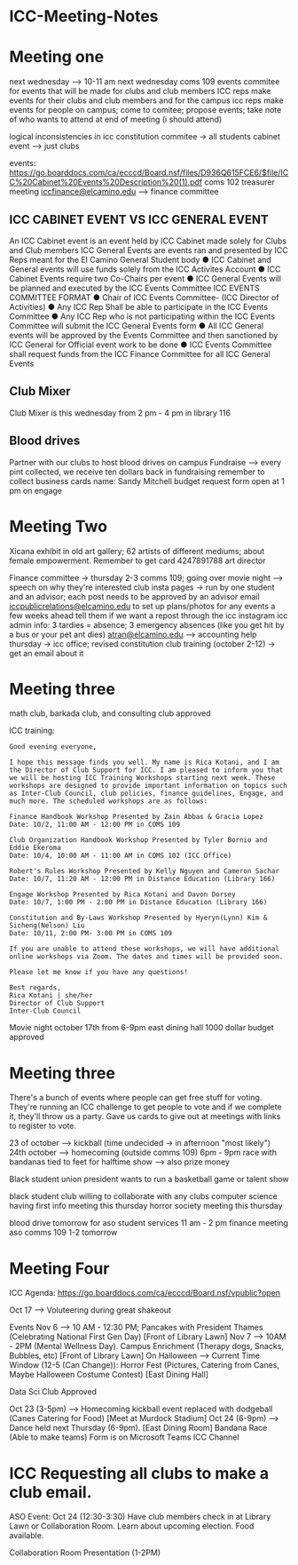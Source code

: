# ICC-Meeting-Notes
# Meeting one
next wednesday --> 10-11 am next wednesday coms 109 
events commitee for events that will be made for clubs and club members
ICC reps make events for their clubs and club members and for the campus
icc reps make events for people on campus; come to comitee; propose events; take note of who wants to attend at end of meeting (i should attend)

logical inconsistencies in icc constitution
commitee -> all students
cabinet event --> just clubs

events: https://go.boarddocs.com/ca/ecccd/Board.nsf/files/D936Q615FCE6/$file/ICC%20Cabinet%20Events%20Description%20(1).pdf 
coms 102 treasurer meeting iccfinance@elcamino.edu --> finance committee
## ICC CABINET EVENT VS ICC GENERAL EVENT
An ICC Cabinet event is an event held by ICC Cabinet made solely for Clubs and Club
members
ICC General Events are events ran and presented by ICC Reps meant for the El Camino
General Student body
● ICC Cabinet and General events will use funds solely from the ICC Activites Account
● ICC Cabinet Events require two Co-Chairs per event
● ICC General Events will be planned and executed by the ICC Events Committee
ICC EVENTS COMMITTEE FORMAT
● Chair of ICC Events Committee- (ICC Director of Activities)
● Any ICC Rep Shall be able to participate in the ICC Events Committee
● Any ICC Rep who is not participating within the ICC Events Committee will submit the
ICC General Events form
● All ICC General events will be approved by the Events Committee and then sanctioned
by ICC General for Official event work to be done
● ICC Events Committee shall request funds from the ICC Finance Committee for all ICC
General Events

## Club Mixer
Club Mixer is this wednesday from 2 pm - 4 pm in library 116

## Blood drives
Partner with our clubs to host blood drives on campus
Fundraise --> every pint collected, we receive ten dollars back in fundraising
remember to collect business cards
name: Sandy Mitchell
budget request form open at 1 pm on engage

# Meeting Two 
Xicana exhibit in old art gallery; 62 artists of different mediums; about female empowerment. Remember to get card 4247891788 art director


Finance committee -> thursday 2-3 comms 109; going over movie night --> speech on why they're interested
club insta pages -> run by one student and an advisor; each post needs to be approved by an advisor
email iccpublicrelations@elcamino.edu to set up plans/photos for any events a few weeks ahead
tell them if we want a repost through the icc instagram
icc admin info: 3 tardies = absence; 3 emergency absences (like you get hit by a bus or your pet ant dies) atran@elcamino.edu --> accounting help
thursday -> icc office; revised constitution 
club training (october 2-12) -> get an email about it


# Meeting three

math club, barkada club, and consulting club approved

ICC training:
```
Good evening everyone, 

I hope this message finds you well. My name is Rica Kotani, and I am the Director of Club Support for ICC. I am pleased to inform you that we will be hosting ICC Training Workshops starting next week. These workshops are designed to provide important information on topics such as Inter-Club Council, club policies, finance guidelines, Engage, and much more. The scheduled workshops are as follows:

Finance Handbook Workshop Presented by Zain Abbas & Gracia Lopez
Date: 10/2, 11:00 AM - 12:00 PM in COMS 109

Club Organization Handbook Workshop Presented by Tyler Bornio and Eddie Ekeroma
Date: 10/4, 10:00 AM - 11:00 AM in COMS 102 (ICC Office)

Robert's Rules Workshop Presented by Kelly Nguyen and Cameron Sachar
Date: 10/7, 11:20 AM - 12:00 PM in Distance Education (Library 166)

Engage Workshop Presented by Rica Kotani and Davon Dorsey
Date: 10/7, 1:00 PM - 2:00 PM in Distance Education (Library 166)

Constitution and By-Laws Workshop Presented by Hyeryn(Lynn) Kim & Sicheng(Nelson) Liu
Date: 10/11, 2:00 PM- 3:00 PM in COMS 109 

If you are unable to attend these workshops, we will have additional online workshops via Zoom. The dates and times will be provided soon. 

Please let me know if you have any questions!

Best regards,
Rica Kotani | she/her
Director of Club Support
Inter-Club Council
```



Movie night october 17th from 6-9pm east dining hall 1000 dollar budget approved


# Meeting three

There's a bunch of events where people can get free stuff for voting. They're running an ICC challenge to get people to vote and if we complete it, they'll throw us a party. Gave us cards to give out at meetings with links to register to vote.

23 of october --> kickball (time undecided -> in afternoon "most likely")
24th october --> homecoming (outside comms 109) 6pm - 9pm
race with bandanas tied to feet for halftime show --> also prize money

Black student union president wants to run a basketball game or talent show

black student club willing to collaborate with any clubs
computer science having first info meeting this thursday
horror society meeting this thursday

blood drive tomorrow for aso student services 11 am - 2 pm
finance meeting aso comms 109 1-2 tomorrow

# Meeting Four

ICC Agenda: https://go.boarddocs.com/ca/ecccd/Board.nsf/vpublic?open

Oct 17 --> Voluteering during great shakeout

Events
Nov 6 --> 10 AM - 12:30 PM; Pancakes with President Thames (Celebrating National First Gen Day) [Front of Library Lawn]
Nov 7 --> 10AM - 2PM (Mental Wellness Day). Campus Enrichment (Therapy dogs, Snacks, Bubbles, etc) [Front of Library Lawn]
On Halloween --> Current Time Window (12-5 (Can Change)): Horror Fest (Pictures, Catering from Canes, Maybe Halloween Costume Contest) [East Dining Hall]

Data Sci Club Approved

Oct 23 (3-5pm) --> Homecoming kickball event replaced with dodgeball (Canes Catering for Food) [Meet at Murdock Stadium]
Oct 24 (6-9pm) --> Dance held next Thursday (6-9pm). [East Dining Room]
Bandana Race (Able to make teams) Form is on Microsoft Teams ICC Channel

# ICC Requesting all clubs to make a club email.

ASO Event:
Oct 24 (12:30-3:30)
Have club members check in at Library Lawn or Collaboration Room.
Learn about upcoming election. Food available.

Collaboration Room Presentation
(1-2PM)












